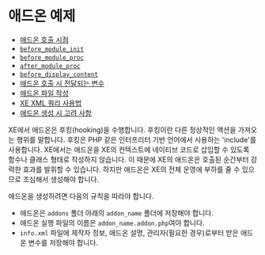 # 애드온 예제

- [애드온 호출 시점](./01_call_position)
 - [`before_module_init`](./01_call_position/before_module_init)
 - [`before_module_proc`](./01_call_position/before_module_proc)
 - [`after_module_proc`](./01_call_position/after_module_proc)
 - [`before_display_content`](./01_call_position/before_display_content)
- [애드온 호출 시 전달되는 변수](./02_pass_variables_when_call)
- [애드온 파일 작성](./03_write_addon)
- [XE XML 쿼리 사용법](./04_use_xml_query)
- [애드온 생성 시 고려 사항](./05_consideration)

XE에서 애드온은 후킹(hooking)을 수행합니다. 후킹이란 다른 정상적인 액션을 가져오는 행위를 말합니다. 후킹은 PHP 같은 인터프리터 기반 언어에서 사용하는 'include'를 사용합니다. XE에서는 애드온을 XE의 컨텍스트에 네이티브 코드로 삽입할 수 있도록 함수나 클래스 형태로 작성하지 않습니다. 이 때문에 XE의 애드온은 호출된 순간부터 강력한 효과를 발휘할 수 있습니다. 하지만 애드온은 XE의 전체 운영에 부하를 줄 수 있으므로 조심해서 생성해야 합니다.

애드온을 생성하려면 다음의 규칙을 따라야 합니다.

- 애드온은 `addons` 폴더 아래의 `addon_name` 폴더에 저장해야 합니다.
- 애드온 실행 파일의 이름은 `addon_name.addon.php`여야 합니다.
- `info.xml` 파일에 제작자 정보, 애드온 설명, 관리자(필요한 경우)로부터 받은 애드온 변수를 저장해야 합니다.
